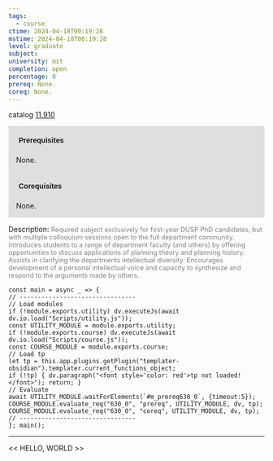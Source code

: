 ```yaml
---
tags:
  - course
ctime: 2024-04-18T00:19:28
mstime: 2024-04-18T00:19:28
level: graduate
subject: 
university: mit
completion: open
percentage: 0
prereq: None.
coreq: None.
---
```


catalog [11.910](http://student.mit.edu/catalog/m11c.html#11.910)

<span style="display: block; padding: 15px; background-color: rgb(100, 100, 100, 0.2);"><font id="m_prereq630_0" style="display: block; font-family: Arial, sans-serif; font-weight: bold; padding: 5px">Prerequisites</font><br><span id="prereq630_0">None.</span></span>
<span style="display: block; padding: 15px; background-color: rgb(100, 100, 100, 0.2);"><font id="m_coreq630_0" style="display: block; font-family: Arial, sans-serif; font-weight: bold; padding: 5px">Corequisites</font><br><span id="coreq630_0">None.</span></span>

<font style="">Description:</font>
<font style="color: grey; font-size: 0.8rem;">Required subject exclusively for first-year DUSP PhD candidates, but with multiple colloquium sessions open to the full department community.  Introduces students to a range of department faculty (and others) by offering opportunities to discuss applications of planning theory and planning history. Assists in clarifying the departments intellectual diversity.  Encourages development of a personal intellectual voice and capacity to synthesize and respond to the arguments made by others.</font>

```dataviewjs
const main = async _ => {
// --------------------------------
// Load modules
if (!module.exports.utility) dv.executeJs(await dv.io.load("Scripts/utility.js"));
const UTILITY_MODULE = module.exports.utility;
if (!module.exports.course) dv.executeJs(await dv.io.load("Scripts/course.js"));
const COURSE_MODULE = module.exports.course;
// Load tp
let tp = this.app.plugins.getPlugin("templater-obsidian").templater.current_functions_object;
if (!tp) { dv.paragraph("<font style='color: red'>tp not loaded!</font>"); return; }
// Evaluate
await UTILITY_MODULE.waitForElements(`#m_prereq630_0`, {timeout:5});
COURSE_MODULE.evaluate_req("630_0", "prereq", UTILITY_MODULE, dv, tp);
COURSE_MODULE.evaluate_req("630_0", "coreq", UTILITY_MODULE, dv, tp);
// --------------------------------
}; main();
```

---

<< HELLO, WORLD >>
